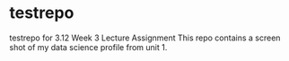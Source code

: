 # testrepo
testrepo for 3.12 Week 3 Lecture Assignment
This repo contains a screen shot of my data science profile from unit 1.
